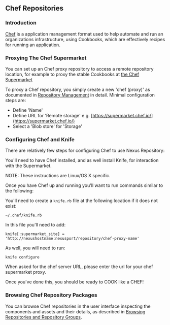 <!--

    Sonatype Nexus (TM) Open Source Version
    Copyright (c) 2018-present Sonatype, Inc.
    All rights reserved. Includes the third-party code listed at http://links.sonatype.com/products/nexus/oss/attributions.

    This program and the accompanying materials are made available under the terms of the Eclipse Public License Version 1.0,
    which accompanies this distribution and is available at http://www.eclipse.org/legal/epl-v10.html.

    Sonatype Nexus (TM) Professional Version is available from Sonatype, Inc. "Sonatype" and "Sonatype Nexus" are trademarks
    of Sonatype, Inc. Apache Maven is a trademark of the Apache Software Foundation. M2eclipse is a trademark of the
    Eclipse Foundation. All other trademarks are the property of their respective owners.

-->
## Chef Repositories

### Introduction

[Chef](https://www.chef.io/) is a application management format used to help automate and run an organizations 
infrastructure, using Cookbooks, which are effectively recipes for running an application. 

### Proxying The Chef Supermarket

You can set up an Chef proxy repository to access a remote repository location, for example to proxy the stable Cookbooks 
at [the Chef Supermarket](https://supermarket.chef.io/)

To proxy a Chef repository, you simply create a new 'chef (proxy)' as documented in 
[Repository Management](https://help.sonatype.com/repomanager3/configuration/repository-management) in
detail. Minimal configuration steps are:

- Define 'Name'
- Define URL for 'Remote storage' e.g. [https://supermarket.chef.io/](https://supermarket.chef.io/)
- Select a 'Blob store' for 'Storage'

### Configuring Chef and Knife 

There are relatively few steps for configuring Chef to use Nexus Repository:

You'll need to have Chef installed, and as well install Knife, for interaction with the Supermarket.

NOTE: These instructions are Linux/OS X specific.

Once you have Chef up and running you'll want to run commands similar to the following:

You'll need to create a `knife.rb` file at the following location if it does not exist:

`~/.chef/knife.rb`

In this file you'll need to add:

`knife[:supermarket_site] = 'http://nexushostname:nexusport/repository/chef-proxy-name'`

As well, you will need to run:

`knife configure`

When asked for the chef server URL, please enter the url for your chef supermarket proxy.

Once you've done this, you should be ready to COOK like a CHEF!

### Browsing Chef Repository Packages

You can browse Chef repositories in the user interface inspecting the components and assets and their details, as
described in [Browsing Repositories and Repository Groups](https://help.sonatype.com/display/NXRM3/Browsing+Repositories+and+Repository+Groups).
